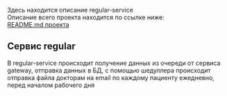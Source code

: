 Здесь находится описание regular-service  
Описание всего проекта находится по ссылке ниже:  
[README.md проекта](https://github.com/knoxville1912/project/blob/main/README.md)  
  
## Сервис regular ##

В regular-service происходит получение данных из очереди от сервиса gateway, отправка данных в БД, с помощью шедуллера происходит 
отправка файла докторам на email по каждому пациенту ежедневно, перед началом рабочего дня
